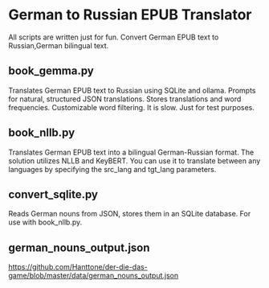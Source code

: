 # German to Russian EPUB Translator
All scripts are written just for fun. Convert German EPUB text to Russian,German bilingual text.

## book_gemma.py
Translates German EPUB text to Russian using SQLite and ollama. Prompts for natural, structured JSON translations. Stores translations and word frequencies. Customizable word filtering. It is slow. Just for test purposes.

## book_nllb.py
Translates German EPUB text into a bilingual German-Russian format. The solution utilizes NLLB and KeyBERT. You can use it to translate between any languages by specifying the src_lang and tgt_lang parameters.

## convert_sqlite.py
Reads German nouns from JSON, stores them in an SQLite database. For use with book_nllb.py.

## german_nouns_output.json
https://github.com/Hanttone/der-die-das-game/blob/master/data/german_nouns_output.json
